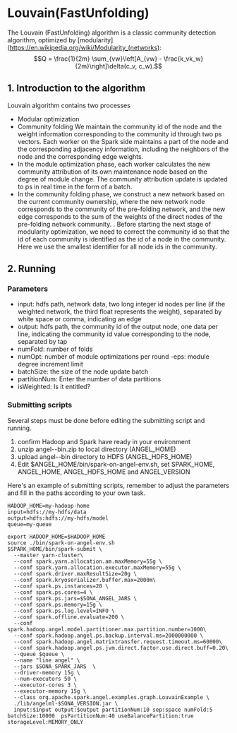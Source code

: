 # Louvain(FastUnfolding)

The Louvain (FastUnfolding) algorithm is a classic community detection algorithm, optimized by [modularity] (https://en.wikipedia.org/wiki/Modularity_(networks):
$$Q = \frac{1}{2m} \sum_{vw}\left[A_{vw} - \frac{k_vk_w}{2m}\right]\delta(c_v, c_w).$$

## 1. Introduction to the algorithm
Louvain algorithm contains two processes
 - Modular optimization
 - Community folding
We maintain the community id of the node and the weight information corresponding to the community id through two ps vectors. Each worker on the Spark side maintains a part of the node and the corresponding adjacency information, including the neighbors of the node and the corresponding edge weights.
- In the module optimization phase, each worker calculates the new community attribution of its own maintenance node based on the degree of module change. The community attribution update is updated to ps in real time in the form of a batch.
- In the community folding phase, we construct a new network based on the current community ownership, where the new network node corresponds to the community of the pre-folding network, and the new edge corresponds to the sum of the weights of the direct nodes of the pre-folding network community. . Before starting the next stage of modularity optimization, we need to correct the community id so that the id of each community is identified as the id of a node in the community. Here we use the smallest identifier for all node ids in the community.

## 2. Running

### Parameters

- input: hdfs path, network data, two long integer id nodes per line (if the weighted network, the third float represents the weight), separated by white space or comma, indicating an edge
- output: hdfs path, the community id of the output node, one data per line, indicating the community id value corresponding to the node, separated by tap
- numFold: number of folds
- numOpt: number of module optimizations per round
-eps: module degree increment limit
- batchSize: the size of the node update batch
- partitionNum: Enter the number of data partitions
- isWeighted: Is it entitled?

### Submitting scripts

Several steps must be done before editing the submitting script and running.

1. confirm Hadoop and Spark have ready in your environment
2. unzip angel-<version>-bin.zip to local directory (ANGEL_HOME)
3. upload angel-<version>-bin directory to HDFS (ANGEL_HDFS_HOME)
4. Edit $ANGEL_HOME/bin/spark-on-angel-env.sh, set SPARK_HOME, ANGEL_HOME, ANGEL_HDFS_HOME and ANGEL_VERSION

Here's an example of submitting scripts, remember to adjust the parameters and fill in the paths according to your own task.

```
HADOOP_HOME=my-hadoop-home
input=hdfs://my-hdfs/data
output=hdfs:hdfs://my-hdfs/model
queue=my-queue

export HADOOP_HOME=$HADOOP_HOME
source ./bin/spark-on-angel-env.sh
$SPARK_HOME/bin/spark-submit \
  --master yarn-cluster\
  --conf spark.yarn.allocation.am.maxMemory=55g \
  --conf spark.yarn.allocation.executor.maxMemory=55g \
  --conf spark.driver.maxResultSize=20g \
  --conf spark.kryoserializer.buffer.max=2000m\
  --conf spark.ps.instances=20 \
  --conf spark.ps.cores=4 \
  --conf spark.ps.jars=$SONA_ANGEL_JARS \
  --conf spark.ps.memory=15g \
  --conf spark.ps.log.level=INFO \
  --conf spark.offline.evaluate=200 \
  --conf spark.hadoop.angel.model.partitioner.max.partition.number=1000\
  --conf spark.hadoop.angel.ps.backup.interval.ms=2000000000 \
  --conf spark.hadoop.angel.matrixtransfer.request.timeout.ms=60000\
  --conf spark.hadoop.angel.ps.jvm.direct.factor.use.direct.buff=0.20\
  --queue $queue \
  --name "line angel" \
  --jars $SONA_SPARK_JARS  \
  --driver-memory 15g \
  --num-executors 50 \
  --executor-cores 3 \
  --executor-memory 15g \
  --class org.apache.spark.angel.examples.graph.LouvainExample \
  ./lib/angelml-$SONA_VERSION.jar \
  input:$input output:$output partitionNum:10 sep:space numFold:5 batchSize:10000  psPartitionNum:40 useBalancePartition:true storageLevel:MEMORY_ONLY
```